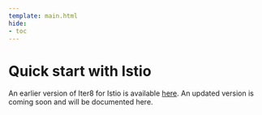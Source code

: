 ```yaml
---
template: main.html
hide:
- toc
---
```


# Quick start with Istio

An earlier version of Iter8 for Istio is available [here](https://github.com/iter8-tools/iter8-istio). An updated version is coming soon and will be documented here.